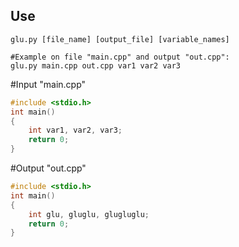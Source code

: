 ## Use
```
glu.py [file_name] [output_file] [variable_names]

#Example on file "main.cpp" and output "out.cpp":
glu.py main.cpp out.cpp var1 var2 var3
```
#Input "main.cpp"
```cpp
#include <stdio.h>
int main()
{
    int var1, var2, var3;
    return 0;
}
```
#Output "out.cpp"
```cpp
#include <stdio.h>
int main()
{
    int glu, gluglu, glugluglu;
    return 0;
}
```
